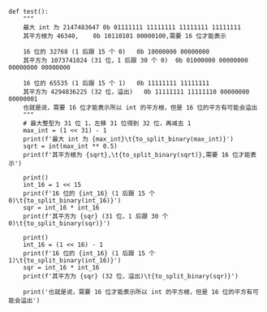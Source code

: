 
    def test():
        """
        最大 int 为 2147483647	0b 01111111 11111111 11111111 11111111
        其平方根为 46340,	0b 10110101 00000100,需要 16 位才能表示
        
        16 位的 32768 (1 后跟 15 个 0)	0b 10000000 00000000
        其平方为 1073741824 (31 位，1 后跟 30 个 0)	0b 01000000 00000000 00000000 00000000
        
        16 位的 65535 (1 后跟 15 个 1)	0b 11111111 11111111
        其平方为 4294836225 (32 位，溢出)	0b 11111111 11111110 00000000 00000001
        也就是说，需要 16 位才能表示所以 int 的平方根，但是 16 位的平方有可能会溢出
        """
        # 最大整型为 31 位 1，左移 31 位得到 32 位，再减去 1
        max_int = (1 << 31) - 1
        print(f'最大 int 为 {max_int}\t{to_split_binary(max_int)}')
        sqrt = int(max_int ** 0.5)
        print(f'其平方根为 {sqrt},\t{to_split_binary(sqrt)},需要 16 位才能表示')
    
        print()
        int_16 = 1 << 15
        print(f'16 位的 {int_16} (1 后跟 15 个 0)\t{to_split_binary(int_16)}')
        sqr = int_16 * int_16
        print(f'其平方为 {sqr} (31 位，1 后跟 30 个 0)\t{to_split_binary(sqr)}')
    
        print()
        int_16 = (1 << 16) - 1
        print(f'16 位的 {int_16} (1 后跟 15 个 1)\t{to_split_binary(int_16)}')
        sqr = int_16 * int_16
        print(f'其平方为 {sqr} (32 位，溢出)\t{to_split_binary(sqr)}')
    
        print('也就是说，需要 16 位才能表示所以 int 的平方根，但是 16 位的平方有可能会溢出')
